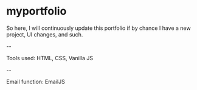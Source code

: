 # myportfolio

So here, I will continuously update this portfolio if by chance I have a new project, UI changes, and such.

--

Tools used: HTML, CSS, Vanilla JS

--

Email function: EmailJS
